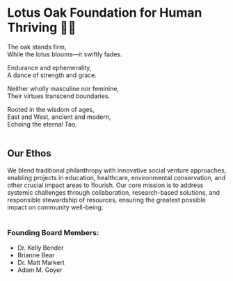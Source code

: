 # Lotus Oak Foundation for Human Thriving 🌸🌳

The oak stands firm,  
While the lotus blooms—it swiftly fades.

Endurance and ephemerality,  
A dance of strength and grace.

Neither wholly masculine nor feminine,  
Their virtues transcend boundaries.

Rooted in the wisdom of ages,  
East and West, ancient and modern,  
Echoing the eternal Tao.
<br>
<br>
## Our Ethos
We blend traditional philanthropy with innovative social venture approaches, enabling projects in education, healthcare, environmental conservation, and other crucial impact areas to flourish. Our core mission is to address systemic challenges through collaboration, research-based solutions, and responsible stewardship of resources, ensuring the greatest possible impact on community well-being.
<br>
<br>

### Founding Board Members:
- Dr. Kelly Bender 
- Brianne Bear
- Dr. Matt Markert
- Adam M. Goyer
